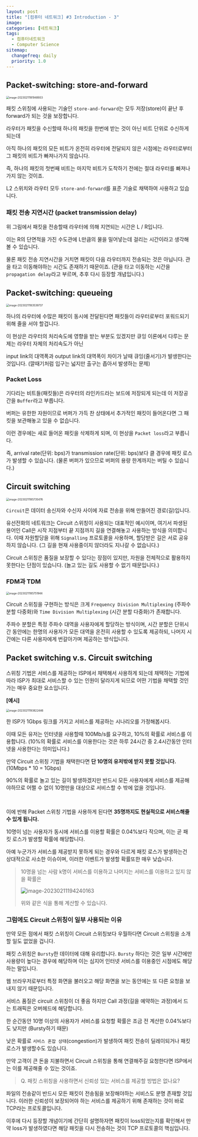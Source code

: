 ```yaml
---
layout: post
title: "[컴퓨터 네트워크] #3 Introduction - 3"
image:
categories: [네트워크]
tags: 
  - 컴퓨터네트워크
  - Computer Science
sitemap:
  changefreq: daily
  priority: 1.0
---
```


## Packet-switching: store-and-forward

<img src="https://raw.githubusercontent.com/Neph3779/Blog-Image/forUpload/img/20230211181949.png" alt="image-20230211181948933" style="zoom:50%;" />

패킷 스위칭에 사용되는 기술인 `store-and-forward`는 모두 저장(store)이 끝난 후 forward가 되는 것을 보장합니다.

라우터가 패킷을 수신할때 하나의 패킷을 한번에 받는 것이 아닌 비트 단위로 수신하게 되는데

아직 하나의 패킷의 모든 비트가 온전히 라우터에 전달되지 않은 시점에는 라우터로부터 그 패킷의 비트가 빠져나가지 않습니다. 

즉, 하나의 패킷의 첫번째 비트는 마지막 비트가 도착하기 전에는 절대 라우터를 빠져나가지 않는 것이죠.

L2 스위치와 라우터 모두 `store-and-forward`를 표준 기술로 채택하여 사용하고 있습니다.

### 패킷 전송 지연시간 (packet transmission delay)

위 그림에서 패킷을 전송할때 라우터에 의해 지연되는 시간은  L / R입니다.

이는 R의 단면적을 가진 수도관에 L만큼의 물을 밀어넣는데 걸리는 시간이라고 생각해볼 수 있습니다.

물론 패킷 전송 지연시간을 거치면 패킷이 다음 라우터까지 전송되는 것은 아닙니다. 관을 타고 이동해야하는 시간도 존재하기 때문이죠. (관을 타고 이동하는 시간을 `propagation delay`라고 부르며, 추후 다시 등장할 개념입니다.)



## Packet-switching: queueing

<img src="https://raw.githubusercontent.com/Neph3779/Blog-Image/forUpload/img/20230211183539.png" alt="image-20230211183539737" style="zoom:50%;" />

하나의 라우터에 수많은 패킷이 동시에 전달된다면 패킷들이 라우터로부터 포워드되기 위해 줄을 서야 할겁니다.

이 현상은 라우터의 처리속도에 영향을 받는 부분도 있겠지만 큐잉 이론에서 다루는 문제는 라우터 자체의 처리속도가 아닌

input link의 대역폭과 output link의 대역폭이 차이가 날때 큐잉(줄서기)가 발생한다는 것입니다. (깔때기처럼 입구는 넓지만 출구는 좁아서 발생하는 문제)

### Packet Loss

기다리는 비트들(패킷들)은 라우터의 라인카드라는 보드에 저장되게 되는데 이 저장공간을 `Buffer`라고 부릅니다.

버퍼는 유한한 자원이므로 버퍼가 가득 찬 상태에서 추가적인 패킷이 들어온다면 그 패킷을 보관해놓고 있을 수 없습니다.

이런 경우에는 새로 들어온 패킷을 삭제하게 되며, 이 현상을 `Packet loss`라고 부릅니다.

즉, arrival rate(단위: bps)가 transmission rate(단위: bps)보다 클 경우에 패킷 로스가 발생할 수 있습니다. (물론 버퍼가 있으므로 버퍼의 용량 한계까지는 버틸 수 있습니다.)



## Circuit switching

<img src="https://raw.githubusercontent.com/Neph3779/Blog-Image/forUpload/img/20230211185735.png" alt="image-20230211185735476" style="zoom:50%;" />

`Circuit`은 데이터 송신자와 수신자 사이에 자료 전송을 위해 만들어진 경로(길)입니다.

유선전화의 네트워크는 Circuit 스위칭이 사용되는 대표적인 예시이며, 여기서 파생된 용어인 Call은 시작 지점부터 끝 지점까지 길을 연결해놓고 사용하는 방식을 의미합니다. 이때 자원할당을 위해 `Signalling` 프로토콜을 사용하며, 할당받은 길은 서로 공유하지 않습니다. (그 길을 현재 사용중이지 않더라도 지나갈 수 없습니다.)

Circuit 스위칭은 품질을 보장할 수 있다는 장점이 있지만, 자원을 전체적으로 활용하지 못한다는 단점이 있습니다. (놀고 있는 길도 사용할 수 없기 때문입니다.)

### FDM과 TDM

<img src="https://raw.githubusercontent.com/Neph3779/Blog-Image/forUpload/img/20230211185751.png" alt="image-20230211185751944" style="zoom:50%;" />

Circuit 스위칭을 구현하는 방식은 크게 `Frequency Division Multiplexing` (주파수 분할 다중화)와 `Time Division Multiplexing` (시간 분할 다중화)가 존재합니다.

주파수 분할은 특정 주파수 대역을 사용자에게 할당하는 방식이며, 시간 분할은 단위시간 동안에는 한명의 사용자가 모든 대역을 온전히 사용할 수 있도록 제공하되, 나머지 시간에는 다른 사용자에게 번갈아가며 제공하는 방식입니다.



## Packet switching v.s. Circuit switching

스위칭 기법은 서비스를 제공하는 ISP에서 채택해서 사용하게 되는데 채택하는 기법에 따라 ISP가 최대로 서비스할 수 있는 인원이 달라지게 되므로 어떤 기법을 채택할 것인가는 매우 중요한 요소입니다.

**[예시]**

<img src="https://raw.githubusercontent.com/Neph3779/Blog-Image/forUpload/img/20230211193822.png" alt="image-20230211193822446" style="zoom:50%;" />

한 ISP가 1Gbps 링크를 가지고 서비스를 제공하는 시나리오를 가정해봅시다.

이때 모든 유저는 인터넷을 사용할때 100Mb/s를 요구하고, 10%의 확률로 서비스를 이용합니다. (10%의 확률로 서비스를 이용한다는 것은 하루 24시간 중 2.4시간동안 인터넷을 사용한다는 의미입니다.)

만약 Circuit 스위칭 기법을 채택한다면 **단 10명의 유저밖에 받지 못할 것입니다.** (10Mbps * 10 = 1Gbps)

90%의 확률로 놀고 있는 길이 발생하겠지만 반드시 모든 사용자에게 서비스를 제공해야하므로 어쩔 수 없이 10명만을 대상으로 서비스할 수 밖에 없을 것입니다.

<br/> 

이에 반해 Packet 스위칭 기법을 사용하게 된다면 **35명까지도 현실적으로 서비스해줄 수 있게 됩니다.**

10명이 넘는 사용자가 동시에 서비스를 이용할 확률은 0.04%보다 작으며, 이는 곧 패킷 로스가 발생할 확률에 해당합니다.

아예 누군가가 서비스를 제공받지 못하게 되는 경우와 다르게 패킷 로스가 발생하는건 상대적으로 사소한 이슈이며, 이러한 이벤트가 발생할 확률또한 매우  낮습니다.

> 10명을 넘는 사람 k명이 서비스를 이용하고 나머지는 서비스를 이용하고 있지 않을 확률은
>
> ![image-20230211194240163](https://raw.githubusercontent.com/Neph3779/Blog-Image/forUpload/img/20230211194240.png)
>
> 위와 같은 식을 통해 계산할 수 있습니다.

### 그럼에도 Circuit 스위칭이 일부 사용되는 이유

만약 모든 점에서 패킷 스위칭이 Circuit 스위칭보다 우월하다면 Circuit 스위칭을 소개할 일도 없었을 겁니다.

패킷 스위칭은 `Bursty`한 데이터에 대해 유리합니다. `Bursty` 하다는 것은 일부 시간에만 사용량이 높다는 경우에 해당하며 이는 심지어 인터넷 서비스를 이용중인 시점에도 해당하는 말입니다.

웹 브라우저로부터 특정 화면을 불러오고 해당 화면을 보는 동안에는 또 다른 요청을 보내지 않기 때문입니다.

서비스 품질은 circuit 스위칭이 더 좋음 하지만 Call 과정(길을 예약하는 과정)에서 드는 트래픽은 오버헤드에 해당합니다.

한 순간동안 10명 이상의 사용자가 서비스를 요청할 확률은 조금 전 계산한 0.04%보다도 낮지만 (Bursty하기 때문)

낮은 확률로 `서비스 혼잡 상태`(congestion)가 발생하여 패킷 전송이 딜레이되거나 패킷 로스가 발생할수도 있습니다.

만약 고객이 큰 돈을 지불하면서 Circuit 스위칭을 통해 연결해주길 요청한다면 ISP에서는 이를 제공해줄 수 있는 것이죠.



> Q. 패킷 스위칭을 사용하면서 신뢰성 있는 서비스를 제공할 방법은 없나요?

파일의 전송같이 반드시 모든 패킷이 전송됨을 보장해야하는 서비스도 분명 존재할 것입니다. 이러한 신뢰성이 보장되어야 하는 서비스를 제공하기 위해 존재하는 것이 바로 TCP라는 프로토콜입니다.

이후에 다시 등장할 개념이기에 간단히 설명하자면 패킷이 loss되었는지를 확인해서 만약 loss가 발생하였다면 해당 패킷을 다시 전송하는 것이 TCP 프로토콜의 핵심입니다.